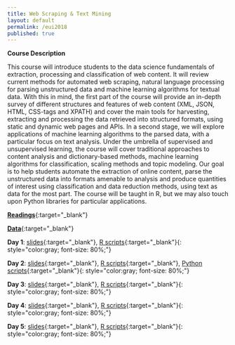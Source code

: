 ```yaml
---
title: Web Scraping & Text Mining
layout: default
permalink: /eui2018
published: true
---
```


**Course Description**

This course will introduce students to the data science fundamentals of extraction, processing and classification of web content. It will review current methods for automated web scraping, natural language processing for parsing unstructured data and machine learning algorithms for textual data. With this in mind, the first part of the course will provide an in-depth survey of different structures and features of web content (XML, JSON, HTML, CSS-tags and XPATH) and cover the main tools for harvesting, extracting and processing the data retrieved into structured formats, using static and dynamic web pages and APIs. In a second stage, we will explore applications of machine learning algorithms to the parsed data, with a particular focus on text analysis. Under the umbrella of supervised and unsupervised learning, the course will cover traditional approaches to content analysis and dictionary-based methods, machine learning algorithms for classification, scaling methods and topic modeling. Our goal is to help students automate the extraction of online content, parse the unstructured data into formats amenable to analysis and produce quantities of interest using classification and data reduction methods, using text as data for the most part. The course will be taught in R, but we may also touch upon Python libraries for particular applications.


[**Readings**](pauloserodio.com/readings.zip){:target="_blank"}

[**Data**](pauloserodio.com/readings.zip){:target="_blank"}

**Day 1**: [slides](pauloserodio.com/readings.zip){:target="_blank"}, [R scripts](pauloserodio.com/readings.zip){:target="_blank"}{: style="color:gray; font-size: 80%;"}

**Day 2**: [slides](pauloserodio.com/readings.zip){:target="_blank"}, [R scripts](pauloserodio.com/readings.zip){:target="_blank"}, [Python scripts](){:target="_blank"}{: style="color:gray; font-size: 80%;"}

**Day 3**: [slides](pauloserodio.com/readings.zip){:target="_blank"}, [R scripts](pauloserodio.com/readings.zip){:target="_blank"}{: style="color:gray; font-size: 80%;"}

**Day 4**: [slides](pauloserodio.com/readings.zip){:target="_blank"}, [R scripts](pauloserodio.com/readings.zip){:target="_blank"}{: style="color:gray; font-size: 80%;"}

**Day 5**: [slides](pauloserodio.com/readings.zip){:target="_blank"}, [R scripts](pauloserodio.com/readings.zip){:target="_blank"}{: style="color:gray; font-size: 80%;"}



